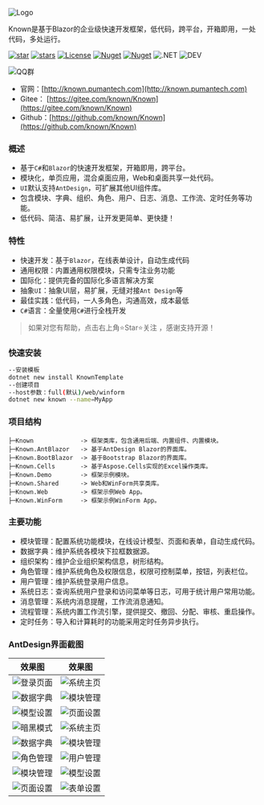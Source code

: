 ![Logo](https://foruda.gitee.com/images/1703494572944391289/24f26ae0_14334.png "屏幕截图")

Known是基于Blazor的企业级快速开发框架，低代码，跨平台，开箱即用，一处代码，多处运行。

[![star](https://gitee.com/known/Known/badge/star.svg?theme=dark)](https://gitee.com/known/Known/stargazers)
[![stars](https://img.shields.io/github/stars/known/known?color=%231890FF)](https://github.com/known/Known)
[![License](https://img.shields.io/badge/license-Apache2-yellow)](https://gitee.com/known/Known/blob/master/LICENSE)
[![Nuget](https://img.shields.io/nuget/v/Known.svg?color=red&logo=nuget&logoColor=green)](https://www.nuget.org/packages/Known)
[![Nuget](https://img.shields.io/nuget/dt/Known.svg?logo=nuget&logoColor=green)](https://www.nuget.org/packages/Known)
![.NET](https://img.shields.io/badge/.NET-8.0-green)
![DEV](https://img.shields.io/badge/DEV-VS2022-brightgreen)

![QQ群](https://img.shields.io/badge/QQ群-865982686-blue)

- 官网：[http://known.pumantech.com](http://known.pumantech.com)
- Gitee： [https://gitee.com/known/Known](https://gitee.com/known/Known)
- Github：[https://github.com/known/Known](https://github.com/known/Known)

### 概述

- 基于`C#`和`Blazor`的快速开发框架，开箱即用，跨平台。
- 模块化，单页应用，混合桌面应用，Web和桌面共享一处代码。
- `UI`默认支持`AntDesign`，可扩展其他UI组件库。
- 包含模块、字典、组织、角色、用户、日志、消息、工作流、定时任务等功能。
- 低代码、简洁、易扩展，让开发更简单、更快捷！

### 特性

- 快速开发：基于`Blazor`，在线表单设计，自动生成代码
- 通用权限：内置通用权限模块，只需专注业务功能
- 国际化：提供完备的国际化多语言解决方案
- 抽象`UI`：抽象UI层，易扩展，无缝对接`Ant Design`等
- 最佳实践：低代码，一人多角色，沟通高效，成本最低
- `C#`语言：全量使用`C#`进行全栈开发

> 如果对您有帮助，点击右上角⭐Star⭐关注 ，感谢支持开源！

### 快速安装

```bash
--安装模板
dotnet new install KnownTemplate
--创建项目
--host参数：full(默认)/web/winform
dotnet new known --name=MyApp
```

### 项目结构

```
├─Known             -> 框架类库，包含通用后端、内置组件、内置模块。
├─Known.AntBlazor   -> 基于AntDesign Blazor的界面库。
├─Known.BootBlazor  -> 基于Bootstrap Blazor的界面库。
├─Known.Cells       -> 基于Aspose.Cells实现的Excel操作类库。
├─Known.Demo        -> 框架示例模块。
├─Known.Shared      -> Web和WinForm共享类库。
├─Known.Web         -> 框架示例Web App。
├─Known.WinForm     -> 框架示例WinForm App。
```

### 主要功能

- 模块管理：配置系统功能模块，在线设计模型、页面和表单，自动生成代码。
- 数据字典：维护系统各模块下拉框数据源。
- 组织架构：维护企业组织架构信息，树形结构。
- 角色管理：维护系统角色及权限信息，权限可控制菜单，按钮，列表栏位。
- 用户管理：维护系统登录用户信息。
- 系统日志：查询系统用户登录和访问菜单等日志，可用于统计用户常用功能。
- 消息管理：系统内消息提醒，工作流消息通知。
- 流程管理：系统内置工作流引擎，提供提交、撤回、分配、审核、重启操作。
- 定时任务：导入和计算耗时的功能采用定时任务异步执行。

### AntDesign界面截图

效果图|效果图
:--:|:--:
![登录页面](https://foruda.gitee.com/images/1704862471614256238/bcd00189_14334.png "屏幕截图")|![系统主页](https://foruda.gitee.com/images/1704862533488666485/5c79f459_14334.png "屏幕截图")
![数据字典](https://foruda.gitee.com/images/1704862600410677167/ed1bb520_14334.png "屏幕截图")|![模块管理](https://foruda.gitee.com/images/1704862643924749072/d877454b_14334.png "屏幕截图")
![模型设置](https://foruda.gitee.com/images/1704862710807573057/3d5d3a2b_14334.png "屏幕截图")|![页面设置](https://foruda.gitee.com/images/1704862788614790653/58c83e0d_14334.png "屏幕截图")
![暗黑模式](https://foruda.gitee.com/images/1704862844381870249/2172fd58_14334.png "屏幕截图")|![系统主页](https://foruda.gitee.com/images/1700054395179186493/6c574df9_14334.png "屏幕截图")
![数据字典](https://foruda.gitee.com/images/1700054455264217536/4c154259_14334.png "屏幕截图")|![模块管理](https://foruda.gitee.com/images/1700054506626636592/98b9add3_14334.png "屏幕截图")
![角色管理](https://foruda.gitee.com/images/1700054617363123970/48133586_14334.png "屏幕截图")|![用户管理](https://foruda.gitee.com/images/1700054722192459256/2308879c_14334.png "屏幕截图")
![模块管理](https://foruda.gitee.com/images/1703494369039793921/74a4b867_14334.png "屏幕截图")|![模型设置](https://foruda.gitee.com/images/1703494151446430428/2e136a4e_14334.png "屏幕截图")
![页面设置](https://foruda.gitee.com/images/1703494262522668999/941de354_14334.png "屏幕截图")|![表单设置](https://foruda.gitee.com/images/1703494306696925357/beeba7dc_14334.png "屏幕截图")
